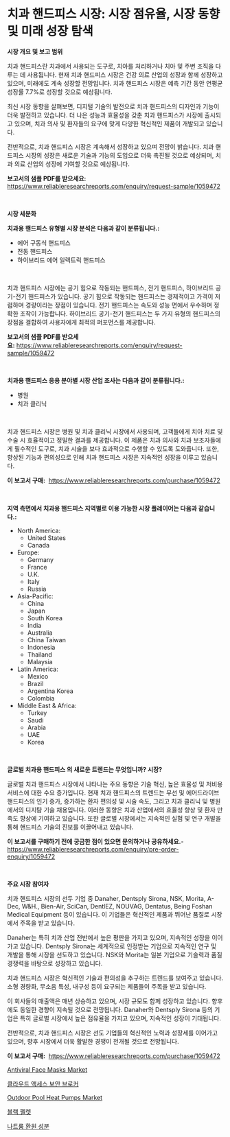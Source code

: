<p><h1>치과 핸드피스 시장: 시장 점유율, 시장 동향 및 미래 성장 탐색</h1></p><p><strong>시장 개요 및 보고 범위</strong></p>
<p><p>치과 핸드피스란 치과에서 사용되는 도구로, 치아를 처리하거나 치아 및 주변 조직을 다루는 데 사용됩니다. 현재 치과 핸드피스 시장은 건강 의료 산업의 성장과 함께 성장하고 있으며, 미래에도 계속 성장할 전망입니다. 치과 핸드피스 시장은 예측 기간 동안 연평균 성장률 7.7%로 성장할 것으로 예상됩니다. </p><p>최신 시장 동향을 살펴보면, 디지털 기술의 발전으로 치과 핸드피스의 디자인과 기능이 더욱 발전하고 있습니다. 더 나은 성능과 효율성을 갖춘 치과 핸드피스가 시장에 출시되고 있으며, 치과 의사 및 환자들의 요구에 맞게 다양한 혁신적인 제품이 개발되고 있습니다.</p><p>전반적으로, 치과 핸드피스 시장은 계속해서 성장하고 있으며 전망이 밝습니다. 치과 핸드피스 시장의 성장은 새로운 기술과 기능의 도입으로 더욱 촉진될 것으로 예상되며, 치과 의료 산업의 성장에 기여할 것으로 예상됩니다.</p></p>
<p><strong>보고서의 샘플 PDF를 받으세요:</strong> <a href="https://www.reliableresearchreports.com/enquiry/request-sample/1059472">https://www.reliableresearchreports.com/enquiry/request-sample/1059472</a></p>
<p>&nbsp;</p>
<p><strong>시장 세분화</strong></p>
<p><strong>치과용 핸드피스 유형별 시장 분석은 다음과 같이 분류됩니다.:</strong></p>
<p><ul><li>에어 구동식 핸드피스</li><li>전동 핸드피스</li><li>하이브리드 에어 일렉트릭 핸드피스</li></ul></p>
<p>&nbsp;</p>
<p><p>치과 핸드피스 시장에는 공기 힘으로 작동되는 핸드피스, 전기 핸드피스, 하이브리드 공기-전기 핸드피스가 있습니다. 공기 힘으로 작동되는 핸드피스는 경제적이고 가격이 저렴하며 경량이라는 장점이 있습니다. 전기 핸드피스는 속도와 성능 면에서 우수하며 정확한 조작이 가능합니다. 하이브리드 공기-전기 핸드피스는 두 가지 유형의 핸드피스의 장점을 결합하여 사용자에게 최적의 퍼포먼스를 제공합니다.</p></p>
<p><strong>보고서의 샘플 PDF를 받으세요:</strong>&nbsp;<a href="https://www.reliableresearchreports.com/enquiry/request-sample/1059472">https://www.reliableresearchreports.com/enquiry/request-sample/1059472</a></p>
<p>&nbsp;</p>
<p><strong> 치과용 핸드피스 응용 분야별 시장 산업 조사는 다음과 같이 분류됩니다.:</strong></p>
<p><ul><li>병원</li><li>치과 클리닉</li></ul></p>
<p>&nbsp;</p>
<p><p>치과 핸드피스 시장은 병원 및 치과 클리닉 시장에서 사용되며, 고객들에게 치아 치료 및 수술 시 효율적이고 정밀한 결과를 제공합니다. 이 제품은 치과 의사와 치과 보조자들에게 필수적인 도구로, 치과 시술을 보다 효과적으로 수행할 수 있도록 도와줍니다. 또한, 향상된 기능과 편의성으로 인해 치과 핸드피스 시장은 지속적인 성장을 이루고 있습니다.</p></p>
<p><strong>이 보고서 구매:</strong>&nbsp; <a href="https://www.reliableresearchreports.com/purchase/1059472">https://www.reliableresearchreports.com/purchase/1059472</a></p>
<p>&nbsp;</p>
<p><strong>지역 측면에서 치과용 핸드피스 지역별로 이용 가능한 시장 플레이어는 다음과 같습니다.:</strong></p>
<p><ul>
    <li>
        North America:
        <ul>
            <li>United States</li>
            <li>Canada</li>
        </ul>
    </li>
    <li>
        Europe:
        <ul>
            <li>Germany</li>
            <li>France</li>
            <li>U.K.</li>
            <li>Italy</li>
            <li>Russia</li>
        </ul>
    </li>
    <li>
        Asia-Pacific:
        <ul>
            <li>China</li>
            <li>Japan</li>
            <li>South Korea</li>
            <li>India</li>
            <li>Australia</li>
            <li>China Taiwan</li>
            <li>Indonesia</li>
            <li>Thailand</li>
            <li>Malaysia</li>
        </ul>
    </li>
    <li>
        Latin America:
        <ul>
            <li>Mexico</li>
            <li>Brazil</li>
            <li>Argentina Korea</li>
            <li>Colombia</li>
        </ul>
    </li>
    <li>
        Middle East & Africa:
        <ul>
            <li>Turkey</li>
            <li>Saudi</li>
            <li>Arabia</li>
            <li>UAE</li>
            <li>Korea</li>
        </ul>
    </li>
    </ul></p>
<p>&nbsp;</p>
<p><strong>글로벌 치과용 핸드피스 의 새로운 트렌드는 무엇입니까? 시장?</strong></p>
<p><p>글로벌 치과 핸드피스 시장에서 나타나는 주요 동향은 기술 혁신, 높은 효율성 및 저비용 서비스에 대한 수요 증가입니다. 현재 치과 핸드피스의 트렌드는 무선 및 에어드라이브 핸드피스의 인기 증가, 증가하는 환자 편의성 및 시술 속도, 그리고 치과 클리닉 및 병원에서의 디지턈 기술 채용입니다. 이러한 동향은 치과 산업에서의 효율성 향상 및 환자 만족도 향상에 기여하고 있습니다. 또한 글로벌 시장에서는 지속적인 실험 및 연구 개발을 통해 핸드피스 기술의 진보를 이끌어내고 있습니다.</p></p>
<p><strong>이 보고서를 구매하기 전에 궁금한 점이 있으면 문의하거나 공유하세요.</strong>- <a href="https://www.reliableresearchreports.com/enquiry/pre-order-enquiry/1059472">https://www.reliableresearchreports.com/enquiry/pre-order-enquiry/1059472</a></p>
<p>&nbsp;</p>
<p><strong>주요 시장 참여자</strong></p>
<p><p>치과 핸드피스 시장의 선두 기업 중 Danaher, Dentsply Sirona, NSK, Morita, A-Dec, W&H., Bien-Air, SciCan, DentlEZ, NOUVAG, Dentatus, Being Foshan Medical Equipment 등이 있습니다. 이 기업들은 혁신적인 제품과 뛰어난 품질로 시장에서 주목을 받고 있습니다.</p><p>Danaher는 특히 치과 산업 전반에서 높은 평판을 가지고 있으며, 지속적인 성장을 이어가고 있습니다. Dentsply Sirona는 세계적으로 인정받는 기업으로 지속적인 연구 및 개발을 통해 시장을 선도하고 있습니다. NSK와 Morita는 일본 기업으로 기술력과 품질 경쟁력을 바탕으로 성장하고 있습니다.</p><p>치과 핸드피스 시장은 혁신적인 기술과 편의성을 추구하는 트렌드를 보여주고 있습니다. 소형 경량화, 무소음 특성, 내구성 등이 요구되는 제품들이 주목을 받고 있습니다.</p><p>이 회사들의 매출액은 매년 상승하고 있으며, 시장 규모도 함께 성장하고 있습니다. 향후에도 동일한 경향이 지속될 것으로 전망됩니다. Danaher와 Dentsply Sirona 등의 기업은 특히 글로벌 시장에서 높은 점유율을 가지고 있으며, 지속적인 성장이 기대됩니다. </p><p>전반적으로, 치과 핸드피스 시장은 선도 기업들의 혁신적인 노력과 성장세를 이어가고 있으며, 향후 시장에서 더욱 활발한 경쟁이 전개될 것으로 전망됩니다.</p></p>
<p><strong>이 보고서 구매:</strong>&nbsp;&nbsp;<a href="https://www.reliableresearchreports.com/purchase/1059472">https://www.reliableresearchreports.com/purchase/1059472</a></p>
<p><p><a href="https://issuu.com/reportprime-2/docs/antiviral-face-masks-market-size-2030.pptx">Antiviral Face Masks Market</a></p><p><a href="https://medium.com/@trevorkruvalis5678/%ED%81%B4%EB%9D%BC%EC%9A%B0%EB%93%9C-%EC%95%A1%EC%84%B8%EC%8A%A4-%EB%B3%B4%EC%95%88-%EB%B8%8C%EB%A1%9C%EC%BB%A4-%EC%8B%9C%EC%9E%A5-%EB%B6%84%EC%84%9D-%EA%B8%80%EB%A1%9C%EB%B2%8C-%EC%82%B0%EC%97%85-%EC%A0%84%EB%A7%9D-%EB%B0%8F-%EC%98%88%EC%B8%A1-2024%EB%85%84-2031%EB%85%84-b89e97c95b0e">클라우드 액세스 보안 브로커</a></p><p><a href="https://three-jumbo-f6d.notion.site/Outdoor-Pool-Heat-Pumps-Market-Analysis-Examines-its-Scope-on-Growth-Opportunities-and-Forecasted-T-ff23bcea6199423e9567f7025acc80fb">Outdoor Pool Heat Pumps Market</a></p><p><a href="https://medium.com/@jerrodhilll68/%EB%B8%94%EB%9E%99-%ED%8E%A0%EB%A0%9B-%EC%8B%9C%EC%9E%A5-%EB%B6%84%EC%84%9D-%EA%B8%80%EB%A1%9C%EB%B2%8C-%EC%82%B0%EC%97%85-%EC%A0%84%EB%A7%9D-%EB%B0%8F-%EC%98%88%EC%B8%A1-2024%EB%85%84%EB%B6%80%ED%84%B0-2031%EB%85%84-3d272997a86b">블랙 펠렛</a></p><p><a href="https://github.com/vsoq0zknh59/Market-Research-Report-List-1/blob/main/7363514209.md">나트륨 환원 성분</a></p></p>
